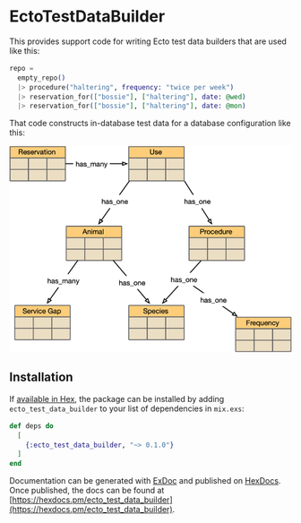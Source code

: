 # EctoTestDataBuilder

This provides support code for writing Ecto test data builders that
are used like this:

```elixir
repo = 
  empty_repo()
  |> procedure("haltering", frequency: "twice per week")
  |> reservation_for(["bossie"], ["haltering"], date: @wed)
  |> reservation_for(["bossie"], ["haltering"], date: @mon)
```

That code constructs in-database test data for a database
configuration like this:

![a reservation schema](/pics/reservation_schema.png)



        

## Installation

If [available in Hex](https://hex.pm/docs/publish), the package can be installed
by adding `ecto_test_data_builder` to your list of dependencies in `mix.exs`:

```elixir
def deps do
  [
    {:ecto_test_data_builder, "~> 0.1.0"}
  ]
end
```

Documentation can be generated with [ExDoc](https://github.com/elixir-lang/ex_doc)
and published on [HexDocs](https://hexdocs.pm). Once published, the docs can
be found at [https://hexdocs.pm/ecto_test_data_builder](https://hexdocs.pm/ecto_test_data_builder).

